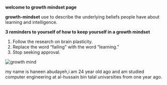 **welcome to growth mindset page**


**growth-mindset**
use to describe the underlying beliefs people have about learning and intelligence.

**3 reminders to yourself of how to keep yourself in a growth mindset**



1. Follow the research on brain plasticity.
1. Replace the word “failing” with the word “learning.” 
1. Stop seeking approval.


![growth mind](https://www.google.ae/imgres?imgurl=https%3A%2F%2Flive.staticflickr.com%2F3143%2F2658061277_a3daf98d66_b.jpg&imgrefurl=https%3A%2F%2Fwww.flickr.com%2Fphotos%2Fbutterseite%2F2658061277&docid=T-GD171Ne5ML6M&tbnid=etATNR-lcwcERM%3A&vet=10ahUKEwjUnYyfurPnAhWG4IUKHRGnBY8QMwhqKAEwAQ..i&w=769&h=1023&bih=655&biw=1366&q=growth%20mindset&ved=0ahUKEwjUnYyfurPnAhWG4IUKHRGnBY8QMwhqKAEwAQ&iact=mrc&uact=8)

my name is haneen abudayeh,i am 24 year old ago and am studied computer engineering at al-hussain bin talal univarsities from one year ago.

